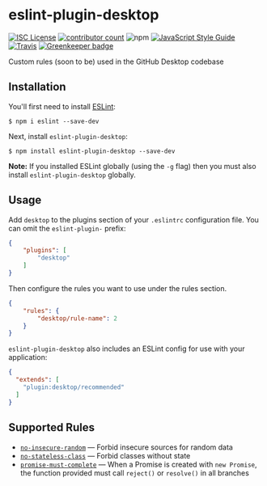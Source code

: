 # eslint-plugin-desktop

[![ISC License](https://img.shields.io/github/license/j-f1/eslint-plugin-desktop.svg?style=flat-square)](./license.md)
[![contributor count](https://img.shields.io/github/contributors/j-f1/eslint-plugin-desktop.svg?style=flat-square)](./graphs/contributors)
![npm](https://img.shields.io/badge/npm-j--f1/eslint--plugin--desktop-lightgray.svg?style=flat-square)
[![JavaScript Style Guide](https://img.shields.io/badge/code_style-standard-brightgreen.svg?style=flat-square)](https://standardjs.com)
[![Travis](https://img.shields.io/travis/j-f1/eslint-plugin-desktop.svg?style=flat-square)](https://travis-ci.org/j-f1/eslint-plugin-desktop)
[![Greenkeeper badge](https://badges.greenkeeper.io/j-f1/eslint-plugin-desktop.svg?style=flat-square)](https://greenkeeper.io/)

Custom rules (soon to be) used in the GitHub Desktop codebase

## Installation

You'll first need to install [ESLint](http://eslint.org):

```
$ npm i eslint --save-dev
```

Next, install `eslint-plugin-desktop`:

```
$ npm install eslint-plugin-desktop --save-dev
```

**Note:** If you installed ESLint globally (using the `-g` flag) then you must also install `eslint-plugin-desktop` globally.

## Usage

Add `desktop` to the plugins section of your `.eslintrc` configuration file. You can omit the `eslint-plugin-` prefix:

```json
{
    "plugins": [
        "desktop"
    ]
}
```


Then configure the rules you want to use under the rules section.

```json
{
    "rules": {
        "desktop/rule-name": 2
    }
}
```

`eslint-plugin-desktop` also includes an ESLint config for use with your application:

```json
{
  "extends": [
    "plugin:desktop/recommended"
  ]
}
```

## Supported Rules

* [`no-insecure-random`](./docs/rules/no-insecure-random.md) — Forbid insecure sources for random data
* [`no-stateless-class`](./docs/rules/no-stateless-class.md) — Forbid classes without state
* [`promise-must-complete`](./docs/rules/promise-must-complete.md)  — When a Promise is created with `new Promise`, the function provided must call `reject()` or `resolve()` in all branches
